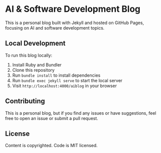 # AI & Software Development Blog

This is a personal blog built with Jekyll and hosted on GitHub Pages, focusing on AI and software development topics.

## Local Development

To run this blog locally:

1. Install Ruby and Bundler
2. Clone this repository
3. Run `bundle install` to install dependencies
4. Run `bundle exec jekyll serve` to start the local server
5. Visit `http://localhost:4000/aiblog` in your browser

## Contributing

This is a personal blog, but if you find any issues or have suggestions, feel free to open an issue or submit a pull request.

## License

Content is copyrighted. Code is MIT licensed.

